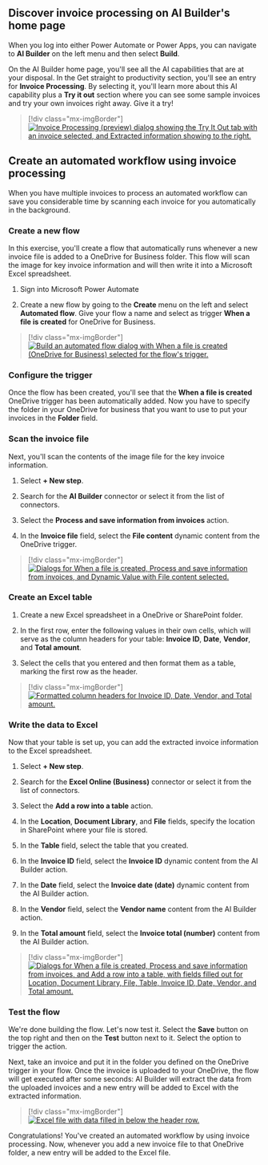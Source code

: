 ## Discover invoice processing on AI Builder's home page

When you log into either Power Automate or Power Apps, you can navigate to **AI Builder** on the left menu and then select **Build**.

On the AI Builder home page, you'll see all the AI capabilities that are at your disposal. In the Get straight to productivity section, you'll see an entry for **Invoice Processing**. By selecting it, you'll learn more about this AI capability plus a **Try it out** section where you can see some sample invoices and try your own invoices right away. Give it a try!

> [!div class="mx-imgBorder"]
> [![Invoice Processing (preview) dialog showing the Try It Out tab with an invoice selected, and Extracted information showing to the right.](../media/invoice-processing.png)](../media/invoice-processing.png#lightbox)

## Create an automated workflow using invoice processing

When you have multiple invoices to process an automated workflow can save you considerable time by scanning each invoice for you automatically in the background.

### Create a new flow

In this exercise, you'll create a flow that automatically runs whenever a new invoice file is added to a OneDrive for Business folder. This flow will scan the image for key invoice information and will then write it into a Microsoft Excel spreadsheet.

1. Sign into Microsoft Power Automate

1. Create a new flow by going to the **Create** menu on the left and select **Automated flow**. Give your flow a name and select as trigger **When a file is created** for OneDrive for Business.

> [!div class="mx-imgBorder"]
> [![Build an automated flow dialog with When a file is created (OneDrive for Business) selected for the flow's trigger.](../media/build-flow.png)](../media/build-flow.png#lightbox)

### Configure the trigger

Once the flow has been created, you'll see that the **When a file is created** OneDrive trigger has been automatically added. Now you have to specify the folder in your OneDrive for business that you want to use to put your invoices in the **Folder** field.

### Scan the invoice file

Next, you'll scan the contents of the image file for the key invoice information.

1. Select **+ New step**.

1. Search for the **AI Builder** connector or select it from the list of connectors.

1. Select the **Process and save information from invoices** action.

1. In the **Invoice file** field, select the **File content** dynamic content from the OneDrive trigger.

> [!div class="mx-imgBorder"]
> [![Dialogs for When a file is created, Process and save information from invoices, and Dynamic Value with File content selected.](../media/file-created.png)](../media/file-created.png#lightbox)

### Create an Excel table

1. Create a new Excel spreadsheet in a OneDrive or SharePoint folder.

1. In the first row, enter the following values in their own cells, which will serve as the column headers for your table: **Invoice ID**, **Date**, **Vendor**, and **Total amount**.

1. Select the cells that you entered and then format them as a table, marking the first row as the header.

> [!div class="mx-imgBorder"]
> [![Formatted column headers for Invoice ID, Date, Vendor, and Total amount.](../media/excel-headers.png)](../media/excel-headers.png#lightbox)

### Write the data to Excel

Now that your table is set up, you can add the extracted invoice information to the Excel spreadsheet.

1. Select **+ New step**.

1. Search for the **Excel Online (Business)** connector or select it from the list of connectors.

1. Select the **Add a row into a table** action.

1. In the **Location**, **Document Library**, and **File** fields, specify the location in SharePoint where your file is stored.

1. In the **Table** field, select the table that you created.

1. In the **Invoice ID** field, select the **Invoice ID** dynamic content from the AI Builder action.

1. In the **Date** field, select the **Invoice date (date)** dynamic content from the AI Builder action.

1. In the **Vendor** field, select the **Vendor name** content from the AI Builder action.

1. In the **Total amount** field, select the **Invoice total (number)** content from the AI Builder action.

> [!div class="mx-imgBorder"]
> [![Dialogs for When a file is created, Process and save information from invoices, and Add a row into a table, with fields filled out for Location, Document Library, File, Table, Invoice ID, Date, Vendor, and Total amount.](../media/dialogs.png)](../media/dialogs.png#lightbox)

### Test the flow

We're done building the flow. Let's now test it. Select the **Save** button on the top right and then on the **Test** button next to it. Select the option to trigger the action.

Next, take an invoice and put it in the folder you defined on the OneDrive trigger in your flow. Once the invoice is uploaded to your OneDrive, the flow will get executed after some seconds: AI Builder will extract the data from the uploaded invoices and a new entry will be added to Excel with the extracted information.

> [!div class="mx-imgBorder"]
> [![Excel file with data filled in below the header row.](../media/results.png)](../media/results.png#lightbox)

Congratulations! You've created an automated workflow by using invoice processing. Now, whenever you add a new invoice file to that OneDrive folder, a new entry will be added to the Excel file.
